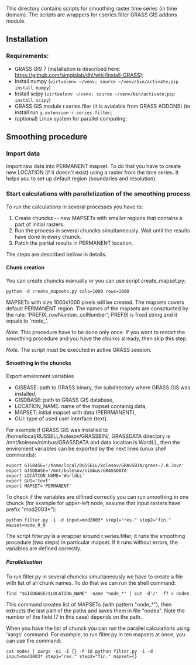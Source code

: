 
This directory contains scripts for smoothing raster time series (in time domain).
The scripts are wrappers for r.series.filter GRASS GIS addons module. 

## Installation

### Requirements:

* GRASS GIS 7 (installation is described here: https://github.com/simgislab/dhi/wiki/Install-GRASS);
* Install numpy (```virtualenv ~/venv; source ~/venv/bin/activate;pip install numpy```)
* Install scipy (```virtualenv ~/venv; source ~/venv/bin/activate;pip install scipy```)
* GRASS GIS module r.series.filer (it is avialable from GRASS ADDONS) (to install run ```g.extension r.series.filter```;
* (optional) Linux system for parallel computing;

## Smoothing procedure

### Import data

Import raw data into PERMANENT mapset. To do that you have to create new LOCATION (if it doesn't exist) using a raster
from the time series. It helps you to set up default region (boundaries and resolution).

### Start calculations with parallelization of the smoothing process

To run the calculations in several processes you have to:

1. Create chuncks -- new MAPSETs with smaller regions that contains a part of initial rasters.
2. Run the process in several chuncks simultaneously. Wait until the results have done in every chunck.
3. Patch the partial results in PERMANENT location.

The steps are described bellow in details.

#### Chunk creation
You  can create chuncks manually or you can use script create_mapset.py:

```
python -d create_mapsets.py cols=1000 rows=1000
```
MAPSETs with size 1000x1000 pixels will be created. The mapsets covers default PERMANENT region. The names of the mapsets 
are consctucted by the rule: 'PREFIX_rowNumber_colNumber'; PREFIX is fixed string and it equals to 'node_'.

*Note.* This procedure have to be done only once. If you want to restart the smoothing procedure and you have the chunks already,
then skip this step.

*Note.* The script must be executed in active GRASS seesion.

#### Smoothing in the chuncks

Export enviroment variables 
 * GISBASE: path to GRASS binary, the subdirectory where GRASS GIS was installed, 
 * GISDBASE: path to GRASS GIS database, 
 * LOCATION_NAME: name of the mapset containig data,
 * MAPSET: initial mapset with data (PERRMANENT),
 * GUI: type of used user interface (text).

For example if GRASS GIS was installed to /home/local/RUSSELL/kolesov/GRASSBIN/,
GRASSDATA directory is /mnt/kolesov/nimbus/GRASSDATA and data location is  WordLL,
then the enviroment variables can be exported by the next lines (unux shell commands):
 
```
export GISBASE='/home/local/RUSSELL/kolesov/GRASSBIN/grass-7.0.3svn'
export GISDBASE='/mnt/kolesov/nimbus/GRASSDATA'
export LOCATION_NAME='WorldLL'
export GUI='text'
export MAPSET='PERMANENT'
```

To check if the variables are difined correctly you can run smoothing in one
chunck (for example for upper-left node, assume that input rasters have prefix "mod2003*"):
```
python filter.py -i -d input=mod2003* step1="res." step2="fin." mapset=node_0_0
```
The script filter.py is a wrapper around r.series.filter, it runs the smoothing procedure (two steps)
in particular mapset. If it runs without errors, the variables are defined correctly.


##### Parallelisation
To run filter.py in several chuncks simultaneously we have to create a file with list of  all chunk names.
To do that we can run the shell command:
```
find "$GISDBASE/$LOCATION_NAME" -name "node_*" | cut -d'/' -f7 > nodes
```
This command creates list of MAPSETs (with pattern "node_*"), then extructs the last part of the paths and saves them
in file "nodes". Note the number of the field (7 in this case) depends on the path.

When you have the list of chunck you can run the parallel calculations using 'xargs' command. For example,
to run filter.py in ten mapsets at once, you can use the command:
```
cat nodes | xargs -n1 -I {} -P 10 python filter.py -i -d input=mod2003* step1="res." step2="fin." mapset={}
```
